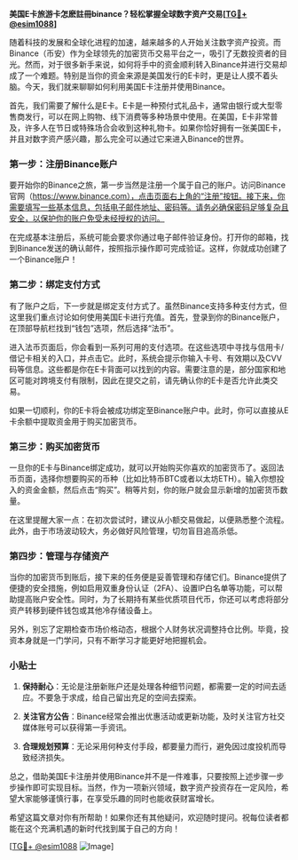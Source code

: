 **美国E卡旅游卡怎麽註冊binance？轻松掌握全球数字资产交易[[TG💪+ @esim1088](https://t.me/s/esim1088)]**

随着科技的发展和全球化进程的加速，越来越多的人开始关注数字资产投资。而Binance（币安）作为全球领先的加密货币交易平台之一，吸引了无数投资者的目光。然而，对于很多新手来说，如何将手中的资金顺利转入Binance并进行交易却成了一个难题。特别是当你的资金来源是美国发行的E卡时，更是让人摸不着头脑。今天，我们就来聊聊如何利用美国E卡注册并使用Binance。

首先，我们需要了解什么是E卡。E卡是一种预付式礼品卡，通常由银行或大型零售商发行，可以在网上购物、线下消费等多种场景中使用。在美国，E卡非常普及，许多人在节日或特殊场合会收到这种礼物卡。如果你恰好拥有一张美国E卡，并且对数字资产感兴趣，那么完全可以通过它来进入Binance的世界。

### 第一步：注册Binance账户

要开始你的Binance之旅，第一步当然是注册一个属于自己的账户。访问Binance官网（https://www.binance.com），点击页面右上角的“注册”按钮。接下来，你需要填写一些基本信息，包括电子邮件地址、密码等。请务必确保密码足够复杂且安全，以保护你的账户免受未经授权的访问。

在完成基本注册后，系统可能会要求你通过电子邮件验证身份。打开你的邮箱，找到Binance发送的确认邮件，按照指示操作即可完成验证。这样，你就成功创建了一个Binance账户！

### 第二步：绑定支付方式

有了账户之后，下一步就是绑定支付方式了。虽然Binance支持多种支付方式，但这里我们重点讨论如何使用美国E卡进行充值。首先，登录到你的Binance账户，在顶部导航栏找到“钱包”选项，然后选择“法币”。

进入法币页面后，你会看到一系列可用的支付选项。在这些选项中寻找与信用卡/借记卡相关的入口，并点击它。此时，系统会提示你输入卡号、有效期以及CVV码等信息。这些都是你在E卡背面可以找到的内容。需要注意的是，部分国家和地区可能对跨境支付有限制，因此在提交之前，请先确认你的E卡是否允许此类交易。

如果一切顺利，你的E卡将会被成功绑定至Binance账户中。此时，你可以直接从E卡余额中提取资金用于购买加密货币。

### 第三步：购买加密货币

一旦你的E卡与Binance绑定成功，就可以开始购买你喜欢的加密货币了。返回法币页面，选择你想要购买的币种（比如比特币BTC或者以太坊ETH）。输入你想投入的资金金额，然后点击“购买”。稍等片刻，你的账户就会显示新增的加密货币数量。

在这里提醒大家一点：在初次尝试时，建议从小额交易做起，以便熟悉整个流程。此外，由于市场波动较大，务必做好风险管理，切勿盲目追高杀低。

### 第四步：管理与存储资产

当你的加密货币到账后，接下来的任务便是妥善管理和存储它们。Binance提供了便捷的安全措施，例如启用双重身份认证（2FA）、设置IP白名单等功能，可以帮助提高账户安全性。同时，为了长期持有某些优质项目代币，你还可以考虑将部分资产转移到硬件钱包或其他冷存储设备上。

另外，别忘了定期检查市场价格动态，根据个人财务状况调整持仓比例。毕竟，投资本身就是一门学问，只有不断学习才能更好地把握机会。

### 小贴士

1. **保持耐心**：无论是注册新账户还是处理各种细节问题，都需要一定的时间去适应。不要急于求成，给自己留出充足的空间去探索。
   
2. **关注官方公告**：Binance经常会推出优惠活动或更新功能，及时关注官方社交媒体账号可以获得第一手资讯。

3. **合理规划预算**：无论采用何种支付手段，都要量力而行，避免因过度投机而导致经济损失。

总之，借助美国E卡注册并使用Binance并不是一件难事，只要按照上述步骤一步步操作即可实现目标。当然，作为一项新兴领域，数字资产投资存在一定风险，希望大家能够谨慎行事，在享受乐趣的同时也能收获财富增长。

希望这篇文章对你有所帮助！如果你还有其他疑问，欢迎随时提问。祝每位读者都能在这个充满机遇的新时代找到属于自己的方向！

[[TG💪+ @esim1088](https://t.me/s/esim1088) ![Image](https://i.postimg.cc/4NQfJmqS/Snipaste-2025-05-13-00-14-12.png)]